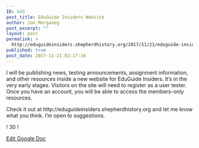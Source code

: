 ```yaml
---
ID: 543
post_title: EduGuide Insiders Website
author: Jon Morganeg
post_excerpt: ""
layout: post
permalink: >
  http://eduguideinsiders.shepherdhistory.org/2017/11/21/eduguide-insiders-website/
published: true
post_date: 2017-11-21 02:17:16
---
```

<p>I will be publishing news, testing announcements, assignment information, and other resources inside a new website for EduGuide Insiders. It’s in the very early stages. Visitors on the site will need to register as a user tester. Once you have an account, you will be able to access the members-only resources.</p>
<p>Check it out at http://eduguideinsiders.shepherdhistory.org and let me know what you think. I’m open to suggestions.</p>
<p></p>
<p>! 30 !</p>
<p></p>
<p><a href="https://docs.google.com/document/d/107b10NdAxncZjvZAp23K6Rvf0UnAf7JfoWe3_ALWj4Q/edit?usp=sharing">Edit Google Doc</a></p>